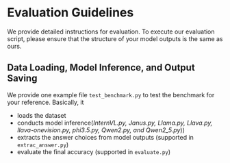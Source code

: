# Evaluation Guidelines
We provide detailed instructions for evaluation. 
To execute our evaluation script, please ensure that the structure of your model outputs is the same as ours.

## Data Loading, Model Inference, and Output Saving

We provide one example file `test_benchmark.py` to test the benchmark for your reference. 
Basically, it
- loads the dataset
- conducts model inference(*InternVL.py, Janus.py, Llama.py, Llava.py, llava-onevision.py, phi3.5.py, Qwen2.py, and Qwen2_5.py*))
- extracts the answer choices from model outputs (supported in `extrac_answer.py`)
- evaluate the final accuracy (supported in `evaluate.py`)
